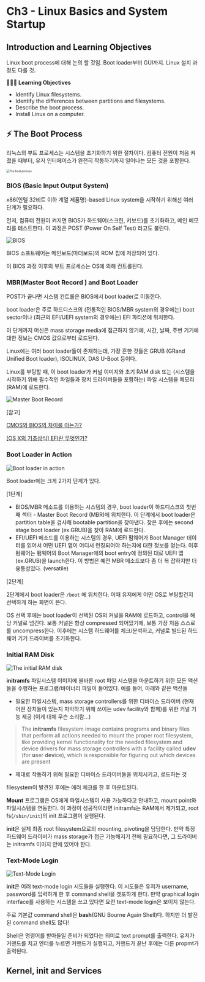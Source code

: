 # Ch3 - Linux Basics and System Startup

## Introduction and Learning Objectives

Linux boot process에 대해 논의 할 것임. Boot loader부터 GUI까지. Linux 설치 과정도 다룰 것.

👩🏻‍🏫 **Learning Objectives**


- Identify Linux filesystems.
- Identify the differences between partitions and filesystems.
- Describe the boot process.
- Install Linux on a computer.

## ⚡️ The Boot Process

리눅스의 부트 프로세스는 시스템을 초기화하기 위한 절차이다. 컴퓨터 전원이 처음 켜졌을 때부터, 유저 인터페이스가 완전히 작동하기까지 일어나는 모든 것을 포함한다.

<img src="https://courses.edx.org/assets/courseware/v1/b30efa6aaec0745af052a4507f062340/asset-v1:LinuxFoundationX+LFS101x+1T2020+type@asset+block/chapter03_flowchart_scr15_1.jpg" alt="The boot process" style="zoom:50%;" />

### BIOS (Basic Input Output System)

x86(인텔 32비트 이하 계열 제품명)-based Linux system을 시작하기 위해선 여러 단계가 필요하다.

먼저, 컴퓨터 전원이 켜지면 BIOS가 하드웨어(스크린, 키보드)를 초기화하고, 메인 메모리를 테스트한다. 이 과정은 POST (Power On Self Test) 라고도 불린다.

![BIOS](https://courses.edx.org/assets/courseware/v1/f02a193180acffca543bf8f69870cc79/asset-v1:LinuxFoundationX+LFS101x+1T2020+type@asset+block/LFS01_ch03_screen16.jpg)

BIOS 소프트웨어는 메인보드(마더보드)의 ROM 칩에 저장되어 있다.

이 BIOS 과정 이후의 부트 프로세스는 OS에 의해 컨트롤된다.

### MBR(Master Boot Record ) and Boot Loader

POST가 끝나면 시스템 컨트롤은 BIOS에서 boot loader로 이동한다.

boot loader은 주로 하드디스크의 (전통적인 BIOS/MBR system의 경우에는) boot sector이나 (최근의 EFI/UEFI system의 경우에는) EFI 파티션에 위치한다.

이 단계까지 머신은 mass storage media에 접근하지 않기에, 시간, 날짜, 주변 기기에 대한 정보는 CMOS 값으로부터 로드된다.

Linux에는 여러 boot loader들이 존재하는데, 가장 흔한 것들은 GRUB (GRand Unified Boot loader), ISOLINUX, DAS U-Boot 등이다.

Linux를 부팅할 때, 이 boot loader가 커널 이미지와 초기 RAM disk 또는 (시스템을 시작하기 위해 필수적인 파일들과 장치 드라이버들을 포함하는) 파일 시스템을 메모리(RAM)에 로드한다.

![Master Boot Record](https://courses.edx.org/assets/courseware/v1/b053b7b69e99a0c06ef0da7fd84236d7/asset-v1:LinuxFoundationX+LFS101x+1T2020+type@asset+block/LFS01_ch03_screen20.jpg)

[참고] 

[CMOS와 BIOS의 차이를 아는가?](http://forensic-proof.com/archives/181)

[[OS X의 기초상식] EFI란 무엇인가?](https://m.blog.naver.com/PostView.nhn?blogId=minkever&logNo=130085717297&proxyReferer=https:%2F%2Fwww.google.com%2F)

### Boot Loader in Action

![Boot loader in action](https://courses.edx.org/assets/courseware/v1/abd1fcc0cc9a6fe48d886efdd98711ef/asset-v1:LinuxFoundationX+LFS101x+1T2020+type@asset+block/LFS01_ch03_screen18.jpg)

Boot loader에는 크게 2가지 단계가 있다.

[1단계]

- BIOS/MBR 메소드를 이용하는 시스템의 경우, boot loader이 하드디스크의 첫번째 섹터 - Master Boot Record (MBR)에 위치한다. 이 단계에서 boot loader은 partition table을 검사해 bootable partition을 찾아낸다. 찾은 후에는 second stage boot loader (ex.GRUB)을 찾아 RAM에 로드한다.
- EFI/UEFI 메소드를 이용하는 시스템의 경우, UEFI 펌웨어가 Boot Manager 데이터를 읽어서 어떤 UEFI 앱이 어디서 런칭되어야 하는지에 대한 정보를 얻는다. 이후 펌웨어는 펌웨어의 Boot Manager에의 boot entry에 정의된 대로 UEFI 앱(ex.GRUB)을 launch한다. 이 방법은 예전 MBR 메소드보다 좀 더 복 잡하지만 더 융통성있다. (versatile)

[2단계]

2단계에서 boot loader은 `/boot` 에 위치한다. 이때 유저에게 어떤 OS로 부팅할건지 선택하게 하는 화면이 뜬다.

OS 선택 후에는 boot loader이 선택된 OS의 커널을 RAM에 로드하고, control을 해당 커널로 넘긴다. 보통 커널은 항상 compressed 되어있기에, 보통 가장 처음 스스로를 uncompress한다. 이후에는 시스템 하드웨어를 체크/분석하고, 커널로 빌드된 하드웨어 기기 드라이버를 초기화한다.

### Initial RAM Disk

![The initial RAM disk](https://courses.edx.org/assets/courseware/v1/13f8548b13ebe15a19aa1a6c3964fceb/asset-v1:LinuxFoundationX+LFS101x+1T2020+type@asset+block/LFS01_ch03_screen22.jpg)

**initramfs** 파일시스템 이미지에 올바른 root 파일 시스템을 마운트하기 위한 모든 액션들을 수행하는 프로그램/바이너리 파일이 들어있다. 예를 들어, 아래와 같은 액션들

- 필요한 파일시스템, mass storage controllers를 위한 디바이스 드라이버 (현재 어떤 장치들이 있는지 파악하기 위해 쓰이는 udev facility와 함께)를 위한 커널 기능 제공 (이게 대체 무슨 소리람...)

> The **initramfs** filesystem image contains programs and binary files that perform all actions needed to mount the proper root filesystem, like providing kernel functionality for the needed filesystem and device drivers for mass storage controllers with a facility called **udev** (for **u**ser **dev**ice), which is responsible for figuring out which devices are present

- 제대로 작동하기 위해 필요한 디바이스 드라이버들을 위치시키고, 로드하는 것

filesystem이 발견된 후에는 에러 체크를 한 후 마운트된다.

**Mount** 프로그램은 OS에게 파일시스템이 사용 가능하다고 안내하고, mount point와 파일시스템을 연동한다. 이 과정이 성공적이라면 initramfs는 RAM에서 제거되고, root fs(`/sbin/init`)의 init 프로그램이 실행된다.

**init**은 실제 최종 root filesystem으로의 mounting, pivoting을 담당한다. 만약 특정 하드웨어 드라이버가 mass storage가 접근 가능해지기 전에 필요하다면, 그 드라이버는 initramfs 이미지 안에 있어야 한다.

### Text-Mode Login

![Text-Mode Login](https://courses.edx.org/assets/courseware/v1/e35bea5a8c6b9a41453a0e01c5ca3077/asset-v1:LinuxFoundationX+LFS101x+1T2020+type@asset+block/LFS01_ch03_screen26.jpg)

**init**은 여러 text-mode login 시도들을 실행한다. 이 시도들은 유저가 username, password를 입력하게 한 후 command shell을 겟또하게 한다. 만약 graphical login interface를 사용하는 시스템을 쓰고 있다면 요런 text-mode login은 보이지 않는다.

주로 기본값 command shell은 **bash**(GNU Bourne Again Shell)다. 하지만 더 발전된 command shell도 많다!

Shell은 명령어를 받아들일 준비가 되었다는 의미로 text prompt를 출력한다. 유저가 커맨드를 치고 엔터를 누르면 커맨드가 실행되고, 커맨드가 끝난 후에는 다른 propmt가 출력된다.

## Kernel, init and Services

